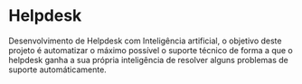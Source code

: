 # Helpdesk

Desenvolvimento de Helpdesk com Inteligência artificial, o objetivo deste projeto é automatizar o máximo possível o suporte técnico de forma a que o helpdesk ganha a sua própria inteligência de resolver alguns problemas de suporte automáticamente.

